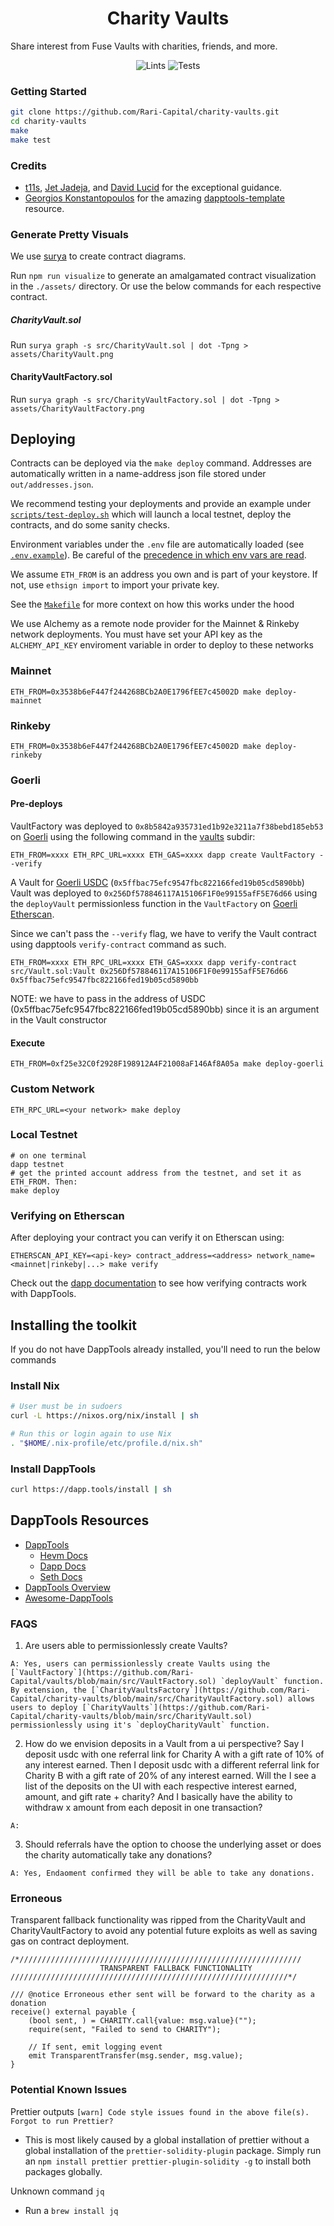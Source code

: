 # <h1 align="center"> Charity Vaults </h1>

Share interest from Fuse Vaults with charities, friends, and more.

<div align="center">

![Lints](https://github.com/Rari-Capital/charity-vaults/workflows/Linting/badge.svg)
![Tests](https://github.com/Rari-Capital/charity-vaults/workflows/Tests/badge.svg)

</div>

### Getting Started

```sh
git clone https://github.com/Rari-Capital/charity-vaults.git
cd charity-vaults
make
make test
```

### Credits

-   [t11s](https://twitter.com/transmissions11), [Jet Jadeja](https://twitter.com/JetJadeja), and [David Lucid](https://twitter.com/davidlucid) for the exceptional guidance.
-   [Georgios Konstantopoulos](https://github.com/gakonst) for the amazing [dapptools-template](https://github.com/gakonst/dapptools-template) resource.

### Generate Pretty Visuals

We use [surya](https://github.com/ConsenSys/surya) to create contract diagrams.

Run `npm run visualize` to generate an amalgamated contract visualization in the `./assets/` directory. Or use the below commands for each respective contract.

##### CharityVault.sol

Run `surya graph -s src/CharityVault.sol | dot -Tpng > assets/CharityVault.png`

#### CharityVaultFactory.sol

Run `surya graph -s src/CharityVaultFactory.sol | dot -Tpng > assets/CharityVaultFactory.png`

## Deploying

Contracts can be deployed via the `make deploy` command. Addresses are automatically
written in a name-address json file stored under `out/addresses.json`.

We recommend testing your deployments and provide an example under [`scripts/test-deploy.sh`](./scripts/test-deploy.sh)
which will launch a local testnet, deploy the contracts, and do some sanity checks.

Environment variables under the `.env` file are automatically loaded (see [`.env.example`](./.env.example)).
Be careful of the [precedence in which env vars are read](https://github.com/dapphub/dapptools/tree/2cf441052489625f8635bc69eb4842f0124f08e4/src/dapp#precedence).

We assume `ETH_FROM` is an address you own and is part of your keystore.
If not, use `ethsign import` to import your private key.

See the [`Makefile`](./Makefile#25) for more context on how this works under the hood

We use Alchemy as a remote node provider for the Mainnet & Rinkeby network deployments.
You must have set your API key as the `ALCHEMY_API_KEY` enviroment variable in order to
deploy to these networks

### Mainnet

```
ETH_FROM=0x3538b6eF447f244268BCb2A0E1796fEE7c45002D make deploy-mainnet
```

### Rinkeby

```
ETH_FROM=0x3538b6eF447f244268BCb2A0E1796fEE7c45002D make deploy-rinkeby
```

### Goerli

#### Pre-deploys

VaultFactory was deployed to `0x8b5842a935731ed1b92e3211a7f38bebd185eb53` on [Goerli](https://goerli.etherscan.io/address/0x8b5842a935731ed1b92e3211a7f38bebd185eb53) using the following command in the [vaults](./lib/vaults) subdir:

```
ETH_FROM=xxxx ETH_RPC_URL=xxxx ETH_GAS=xxxx dapp create VaultFactory --verify
```

A Vault for [Goerli USDC](https://goerli.etherscan.io/token/0x5ffbac75efc9547fbc822166fed19b05cd5890bb) (`0x5ffbac75efc9547fbc822166fed19b05cd5890bb`) Vault was deployed to `0x256Df578846117A15106F1F0e99155afF5E76d66` using the `deployVault` permissionless function in the `VaultFactory` on [Goerli Etherscan](https://goerli.etherscan.io/address/0x256Df578846117A15106F1F0e99155afF5E76d66).

Since we can't pass the `--verify` flag, we have to verify the Vault contract using dapptools `verify-contract` command as such.

```
ETH_FROM=xxxx ETH_RPC_URL=xxxx ETH_GAS=xxxx dapp verify-contract src/Vault.sol:Vault 0x256Df578846117A15106F1F0e99155afF5E76d66 0x5ffbac75efc9547fbc822166fed19b05cd5890bb
```

NOTE: we have to pass in the address of USDC (0x5ffbac75efc9547fbc822166fed19b05cd5890bb) since it is an argument in the Vault constructor

#### Execute

```
ETH_FROM=0xf25e32C0f2928F198912A4F21008aF146Af8A05a make deploy-goerli
```

### Custom Network

```
ETH_RPC_URL=<your network> make deploy
```

### Local Testnet

```
# on one terminal
dapp testnet
# get the printed account address from the testnet, and set it as ETH_FROM. Then:
make deploy
```

### Verifying on Etherscan

After deploying your contract you can verify it on Etherscan using:

```
ETHERSCAN_API_KEY=<api-key> contract_address=<address> network_name=<mainnet|rinkeby|...> make verify
```

Check out the [dapp documentation](https://github.com/dapphub/dapptools/tree/master/src/dapp#dapp-verify-contract) to see how
verifying contracts work with DappTools.

## Installing the toolkit

If you do not have DappTools already installed, you'll need to run the below
commands

### Install Nix

```sh
# User must be in sudoers
curl -L https://nixos.org/nix/install | sh

# Run this or login again to use Nix
. "$HOME/.nix-profile/etc/profile.d/nix.sh"
```

### Install DappTools

```sh
curl https://dapp.tools/install | sh
```

## DappTools Resources

-   [DappTools](https://dapp.tools)
    -   [Hevm Docs](https://github.com/dapphub/dapptools/blob/master/src/hevm/README.md)
    -   [Dapp Docs](https://github.com/dapphub/dapptools/tree/master/src/dapp/README.md)
    -   [Seth Docs](https://github.com/dapphub/dapptools/tree/master/src/seth/README.md)
-   [DappTools Overview](https://www.youtube.com/watch?v=lPinWgaNceM)
-   [Awesome-DappTools](https://github.com/rajivpo/awesome-dapptools)

### FAQS

1. Are users able to permissionlessly create Vaults?

```
A: Yes, users can permissionlessly create Vaults using the [`VaultFactory`](https://github.com/Rari-Capital/vaults/blob/main/src/VaultFactory.sol) `deployVault` function. By extension, the [`CharityVaultsFactory`](https://github.com/Rari-Capital/charity-vaults/blob/main/src/CharityVaultFactory.sol) allows users to deploy [`CharityVaults`](https://github.com/Rari-Capital/charity-vaults/blob/main/src/CharityVault.sol) permissionlessly using it's `deployCharityVault` function.
```

2. How do we envision deposits in a Vault from a ui perspective?
   Say I deposit usdc with one referral link for Charity A with a gift rate of 10% of any interest earned.
   Then I deposit usdc with a different referral link for Charity B with a gift rate of 20% of any interest earned.
   Will the I see a list of the deposits on the UI with each respective interest earned, amount, and gift rate + charity? And I basically have the ability to withdraw x amount from each deposit in one transaction?

```
A:
```

3. Should referrals have the option to choose the underlying asset or does the charity automatically take any donations?

```
A: Yes, Endaoment confirmed they will be able to take any donations.
```

### Erroneous

Transparent fallback functionality was ripped from the CharityVault and CharityVaultFactory to avoid any potential future exploits as well as saving gas on contract deployment.

```
/*///////////////////////////////////////////////////////////////
                    TRANSPARENT FALLBACK FUNCTIONALITY
//////////////////////////////////////////////////////////////*/

/// @notice Erroneous ether sent will be forward to the charity as a donation
receive() external payable {
    (bool sent, ) = CHARITY.call{value: msg.value}("");
    require(sent, "Failed to send to CHARITY");

    // If sent, emit logging event
    emit TransparentTransfer(msg.sender, msg.value);
}
```

### Potential Known Issues

Prettier outputs `[warn] Code style issues found in the above file(s). Forgot to run Prettier?`

-   This is most likely caused by a global installation of prettier without a global installation of the `prettier-solidity-plugin` package. Simply run an `npm install prettier prettier-plugin-solidity -g` to install both packages globally.

Unknown command `jq`

-   Run a `brew install jq`

